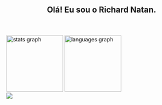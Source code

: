 
<header>
<h2>Olá! Eu sou o Richard Natan.</h2>
</header>
    
<section href="https://github.com/richard-natan" align="left">

<img src="https://github-readme-stats.vercel.app/api?hide_title=false&hide_rank=false&show_icons=true&include_all_commits=true&count_private=true&disable_animations=false&theme=dark&locale=pt-br&hide_border=false&username=richard-natan" height="150" alt="stats graph"  />
<img src="https://github-readme-stats.vercel.app/api/top-langs?locale=pt-br&hide_title=false&layout=compact&card_width=320&langs_count=5&theme=dark&hide_border=false&username=richard-natan" height="150" alt="languages graph"  />

</section>
    
<section>
 <a href="https://www.linkedin.com/in/richard-natan/"><img src="https://img.shields.io/badge/LinkedIn-0077B5?style=for-the-badge&logo=linkedin&logoColor=white"></img></a>
</section>
